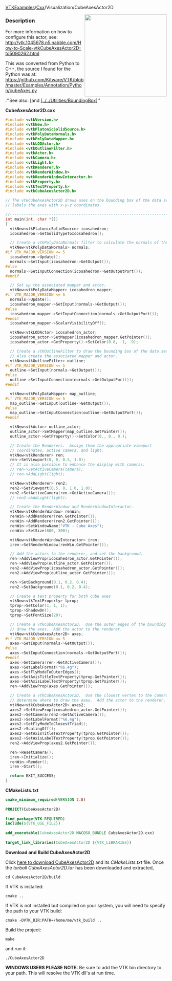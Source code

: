 [VTKExamples](/home/)/[Cxx](/Cxx)/Visualization/CubeAxesActor2D

<img align="right" src="https://github.com/lorensen/VTKExamples/blob/gh-pages/Testing/Baseline/Visualization/TestCubeAxesActor2D.png?raw=true" width="256" />

### Description
For more information on how to configure this actor, see:<br>
http://vtk.1045678.n5.nabble.com/How-to-Scale-vtkCubeAxesActor2D-td5090262.html

This was converted from Python to C++, the source I found for the Python was at:<br>
https://github.com/Kitware/VTK/blob/master/Examples/Annotation/Python/cubeAxes.py

:''See also: [and [[../../Utilities/BoundingBox]]([../../PolyData/Outline]])''

**CubeAxesActor2D.cxx**
```c++
#include <vtkVersion.h>
#include <vtkNew.h>
#include <vtkPlatonicSolidSource.h>
#include <vtkPolyDataNormals.h>
#include <vtkPolyDataMapper.h>
#include <vtkLODActor.h>
#include <vtkOutlineFilter.h>
#include <vtkActor.h>
#include <vtkCamera.h>
#include <vtkLight.h>
#include <vtkRenderer.h>
#include <vtkRenderWindow.h>
#include <vtkRenderWindowInteractor.h>
#include <vtkProperty.h>
#include <vtkTextProperty.h>
#include <vtkCubeAxesActor2D.h>

// The vtkCubeAxesActor2D draws axes on the bounding box of the data set and
// labels the axes with x-y-z coordinates.

//----------------------------------------------------------------------------//
int main(int, char *[])
{
  vtkNew<vtkPlatonicSolidSource> icosahedron;
  icosahedron->SetSolidTypeToIcosahedron();

  // Create a vtkPolyDataNormals filter to calculate the normals of the data set.
  vtkNew<vtkPolyDataNormals> normals;
#if VTK_MAJOR_VERSION <= 5
  icosahedron->Update();
  normals->SetInput(icosahedron->GetOutput());
#else
  normals->SetInputConnection(icosahedron->GetOutputPort());
#endif

  // Set up the associated mapper and actor.
  vtkNew<vtkPolyDataMapper> icosahedron_mapper;
#if VTK_MAJOR_VERSION <= 5
  normals->Update();
  icosahedron_mapper->SetInput(normals->GetOutput());
#else
  icosahedron_mapper->SetInputConnection(normals->GetOutputPort());
#endif
  icosahedron_mapper->ScalarVisibilityOff();

  vtkNew<vtkLODActor> icosahedron_actor;
  icosahedron_actor->SetMapper(icosahedron_mapper.GetPointer());
  icosahedron_actor->GetProperty()->SetColor(0.8, .1, .9);

  // Create a vtkOutlineFilter to draw the bounding box of the data set.
  // Also create the associated mapper and actor.
  vtkNew<vtkOutlineFilter> outline;
#if VTK_MAJOR_VERSION <= 5
  outline->SetInput(normals->GetOutput());
#else
  outline->SetInputConnection(normals->GetOutputPort());
#endif

  vtkNew<vtkPolyDataMapper> map_outline;
#if VTK_MAJOR_VERSION <= 5
  map_outline->SetInput(outline->GetOutput());
#else
  map_outline->SetInputConnection(outline->GetOutputPort());
#endif

  vtkNew<vtkActor> outline_actor;
  outline_actor->SetMapper(map_outline.GetPointer());
  outline_actor->GetProperty()->SetColor(0., 0., 0.);

  // Create the Renderers.  Assign them the appropriate viewport
  // coordinates, active camera, and light.
  vtkNew<vtkRenderer> ren;
  ren->SetViewport(0, 0, 0.5, 1.0);
  // It is also possible to enhance the display with cameras.
  // ren->SetActiveCamera(camera);
  // ren->AddLight(light);

  vtkNew<vtkRenderer> ren2;
  ren2->SetViewport(0.5, 0, 1.0, 1.0);
  ren2->SetActiveCamera(ren->GetActiveCamera());
  // ren2->AddLight(light);

  // Create the RenderWindow and RenderWindowInteractor.
  vtkNew<vtkRenderWindow> renWin;
  renWin->AddRenderer(ren.GetPointer());
  renWin->AddRenderer(ren2.GetPointer());
  renWin->SetWindowName("VTK - Cube Axes");
  renWin->SetSize(600, 300);

  vtkNew<vtkRenderWindowInteractor> iren;
  iren->SetRenderWindow(renWin.GetPointer());

  // Add the actors to the renderer, and set the background.
  ren->AddViewProp(icosahedron_actor.GetPointer());
  ren->AddViewProp(outline_actor.GetPointer());
  ren2->AddViewProp(icosahedron_actor.GetPointer());
  ren2->AddViewProp(outline_actor.GetPointer());

  ren->SetBackground(0.1, 0.2, 0.4);
  ren2->SetBackground(0.1, 0.2, 0.4);

  // Create a text property for both cube axes
  vtkNew<vtkTextProperty> tprop;
  tprop->SetColor(1, 1, 1);
  tprop->ShadowOn();
  tprop->SetFontSize(20);

  // Create a vtkCubeAxesActor2D.  Use the outer edges of the bounding box to
  // draw the axes.  Add the actor to the renderer.
  vtkNew<vtkCubeAxesActor2D> axes;
#if VTK_MAJOR_VERSION <= 5
  axes->SetInput(normals->GetOutput());
#else
  axes->SetInputConnection(normals->GetOutputPort());
#endif
  axes->SetCamera(ren->GetActiveCamera());
  axes->SetLabelFormat("%6.4g");
  axes->SetFlyModeToOuterEdges();
  axes->SetAxisTitleTextProperty(tprop.GetPointer());
  axes->SetAxisLabelTextProperty(tprop.GetPointer());
  ren->AddViewProp(axes.GetPointer());

  // Create a vtkCubeAxesActor2D.  Use the closest vertex to the camera to
  // determine where to draw the axes.  Add the actor to the renderer.
  vtkNew<vtkCubeAxesActor2D> axes2;
  axes2->SetViewProp(icosahedron_actor.GetPointer());
  axes2->SetCamera(ren2->GetActiveCamera());
  axes2->SetLabelFormat("%6.4g");
  axes2->SetFlyModeToClosestTriad();
  axes2->ScalingOff();
  axes2->SetAxisTitleTextProperty(tprop.GetPointer());
  axes2->SetAxisLabelTextProperty(tprop.GetPointer());
  ren2->AddViewProp(axes2.GetPointer());

  ren->ResetCamera();
  iren->Initialize();
  renWin->Render();
  iren->Start();

  return EXIT_SUCCESS;
}
```
**CMakeLists.txt**
```cmake
cmake_minimum_required(VERSION 2.8)
 
PROJECT(CubeAxesActor2D)
 
find_package(VTK REQUIRED)
include(${VTK_USE_FILE})
 
add_executable(CubeAxesActor2D MACOSX_BUNDLE CubeAxesActor2D.cxx)
 
target_link_libraries(CubeAxesActor2D ${VTK_LIBRARIES})
```

**Download and Build CubeAxesActor2D**

Click [here to download CubeAxesActor2D](https://github.com/lorensen/VTKWikiExamplesTarballs/raw/master/CubeAxesActor2D.tar) and its *CMakeLists.txt* file.
Once the *tarball CubeAxesActor2D.tar* has been downloaded and extracted,
```
cd CubeAxesActor2D/build 
```
If VTK is installed:
```
cmake ..
```
If VTK is not installed but compiled on your system, you will need to specify the path to your VTK build:
```
cmake -DVTK_DIR:PATH=/home/me/vtk_build ..
```
Build the project:
```
make
```
and run it:
```
./CubeAxesActor2D
```
**WINDOWS USERS PLEASE NOTE:** Be sure to add the VTK bin directory to your path. This will resolve the VTK dll's at run time.

